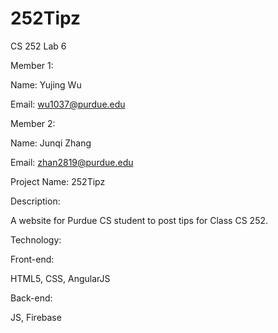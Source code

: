 # 252Tipz
CS 252 Lab 6 


Member 1: 

Name: Yujing Wu 

Email:  wu1037@purdue.edu 

 

Member 2: 

Name: Junqi Zhang 

Email: zhan2819@purdue.edu 
 

Project Name: 252Tipz 

Description:  

A website for Purdue CS student to post tips for Class CS 252.

 

Technology: 

Front-end: 

HTML5, CSS, AngularJS  

 

Back-end:  

JS, Firebase